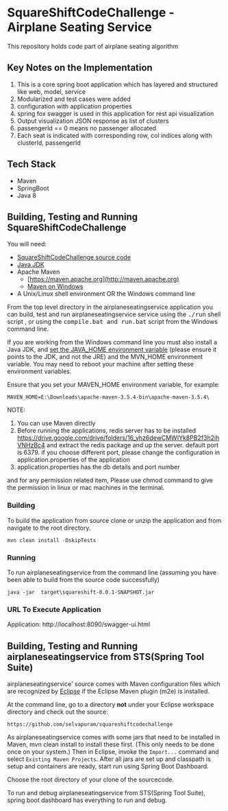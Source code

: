 
# SquareShiftCodeChallenge - Airplane Seating Service
This repository holds code part of airplane seating algorithm

## Key Notes on the Implementation
1. This is a core spring boot application which has layered and structured like web, model, service
2. Modularized and test cases were added
3. configuration with application properties
4. spring fox swagger is used in this application for rest api visualization
5. Output visualization JSON response as list of clusters
6. passengerId == 0 means no passenger allocated
7. Each seat is indicated with corresponding row, col indices along with clusterId, passengerId



## Tech Stack
* Maven
* SpringBoot
* Java 8

## Building, Testing and Running SquareShiftCodeChallenge

You will need:
* [SquareShiftCodeChallenge source code](https://github.com/selvapuram/squareshiftcodechallenge)
* [Java JDK](http://java.sun.com/javase/downloads/index.jsp)
* Apache Maven
    * [https://maven.apache.org](http://maven.apache.org)
    * [Maven on Windows](https://maven.apache.org/guides/getting-started/windows-prerequisites.html)
* A Unix/Linux shell environment OR the Windows command line

From the top level directory in the airplaneseatingservice application you can build, test and run airplaneseatingservice service using the <tt>./run</tt> shell script , or using the <tt>compile.bat and run.bat</tt> script from the Windows command line.

If you are working from the Windows command line you must also install a Java JDK, and [set the JAVA_HOME environment variable](http:confluence.atlassian.com/display/DOC/Setting+the+JAVA\_HOME+Variable+in+Windows) (please ensure it points to the JDK, and not the JRE) and the MVN\_HOME environment variable. You may need to reboot your machine after setting these environment variables. 

Ensure that you set your MAVEN_HOME environment variable, for example:

```MAVEN_HOME=E:\Downloads\apache-maven-3.5.4-bin\apache-maven-3.5.4\```

NOTE: 
1. You can use Maven directly
2. Before running the applications, redis server has to be installed https://drive.google.com/drive/folders/16_yhz6dewCMWIYk8PB2f3h2ihVNHzBc4 and extract the redis package and up the server. default port is 6379. if you choose different port, please change the configuration in application.properties of the application
3. application.properties has the db details and port number

and for any permission related item, Please use 
chmod command to give the permission in linux or mac machines in the terminal.


### Building
To build the application from source clone or unzip the application and from navigate to the root directory.
```
mvn clean install -DskipTests
```

### Running
To run airplaneseatingservice from the command line (assuming you have been able to build from the source code successfully)
```
java -jar  target\squareshift-0.0.1-SNAPSHOT.jar
```

### URL To Execute Application
Application:  http://localhost:8090/swagger-ui.html



## Building, Testing and Running airplaneseatingservice from STS(Spring Tool Suite)
airplaneseatingservice' source comes with Maven configuration files which are recognized by [Eclipse](http://www.eclipse.org/) if the Eclipse Maven plugin (m2e) is installed.

At the command line, go to a directory **not** under your Eclipse workspace directory and check out the source:

```
https://github.com/selvapuram/squareshiftcodechallenge
```
As airplaneseatingservice comes with some jars that need to be installed in Maven, mvn clean install to install these first. (This only needs to be done once on your system.)
Then in Eclipse, invoke the `Import...` command and select `Existing Maven Projects`. After all jars are set up and classpath is setup and containers are ready, start run using Spring Boot Dashboard.


Choose the root directory of your clone of the sourcecode.


To run and debug airplaneseatingservice from STS(Spring Tool Suite), spring boot dashboard has everything to run and debug.





